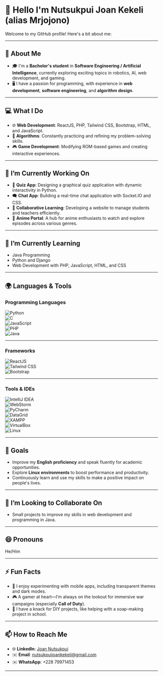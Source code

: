 

# 👋 Hello I'm Nutsukpui Joan Kekeli (alias Mrjojono)  

Welcome to my GitHub profile! Here's a bit about me:  

---

## 🌱 About Me  
- 🎓 I'm a **Bachelor's student** in **Software Engineering / Artificial Intelligence**, currently exploring exciting topics in robotics, AI, web development, and gaming.  
- 🖥️ I have a passion for programming, with experience in **web development**, **software engineering**, and **algorithm design**.  

---

## 💻 What I Do  
- 🌐 **Web Development**: ReactJS, PHP, Tailwind CSS, Bootstrap, HTML, and JavaScript.  
- 🧩 **Algorithms**: Constantly practicing and refining my problem-solving skills.  
- 🎮 **Game Development**: Modifying ROM-based games and creating interactive experiences.  

---

## 🔭 I’m Currently Working On  
- 📝 **Quiz App**: Designing a graphical quiz application with dynamic interactivity in Python.  
- 🗨️ **Chat App**: Building a real-time chat application with Socket.IO and CSS.  
- 🤝 **Collaborative Learning**: Developing a website to manage students and teachers efficiently.  
- 🌌 **Anime Portal**: A hub for anime enthusiasts to watch and explore episodes across various genres.  

---

## 🌱 I’m Currently Learning  
- Java Programming  
- Python and Django  
- Web Development with PHP, JavaScript, HTML, and CSS  

---

## 🌍 Languages & Tools    

### **Programming Languages**  
![Python](https://img.shields.io/badge/-Python-3776AB?logo=python&logoColor=white&style=for-the-badge)  
![C](https://img.shields.io/badge/-C-A8B9CC?logo=c&logoColor=white&style=for-the-badge)  
![JavaScript](https://img.shields.io/badge/-JavaScript-F7DF1E?logo=javascript&logoColor=black&style=for-the-badge)  
![PHP](https://img.shields.io/badge/-PHP-777BB4?logo=php&logoColor=white&style=for-the-badge)  
![Java](https://img.shields.io/badge/-Java-007396?logo=java&logoColor=white&style=for-the-badge)  

---

### **Frameworks**  
![ReactJS](https://img.shields.io/badge/-React-61DAFB?logo=react&logoColor=black&style=for-the-badge)  
![Tailwind CSS](https://img.shields.io/badge/-Tailwind_CSS-06B6D4?logo=tailwindcss&logoColor=white&style=for-the-badge)  
![Bootstrap](https://img.shields.io/badge/-Bootstrap-7952B3?logo=bootstrap&logoColor=white&style=for-the-badge)  

---

### **Tools & IDEs**  
![IntelliJ IDEA](https://img.shields.io/badge/-IntelliJ%20IDEA-000000?logo=intellijidea&logoColor=white&style=for-the-badge)  
![WebStorm](https://img.shields.io/badge/-WebStorm-000000?logo=webstorm&logoColor=white&style=for-the-badge)  
![PyCharm](https://img.shields.io/badge/-PyCharm-000000?logo=pycharm&logoColor=white&style=for-the-badge)  
![DataGrid](https://img.shields.io/badge/-DataGrid-0085CA?logo=tableau&logoColor=white&style=for-the-badge)  
![XAMPP](https://img.shields.io/badge/-XAMPP-FB7A24?logo=xampp&logoColor=white&style=for-the-badge)  
![VirtualBox](https://img.shields.io/badge/-VirtualBox-183A61?logo=virtualbox&logoColor=white&style=for-the-badge)  
![Linux](https://img.shields.io/badge/-Linux-FCC624?logo=linux&logoColor=black&style=for-the-badge)  

---


## 🎯 Goals  
- Improve my **English proficiency** and speak fluently for academic opportunities.  
- Explore **Linux environments** to boost performance and productivity.  
- Continuously learn and use my skills to make a positive impact on people's lives.  

---

## 👯 I’m Looking to Collaborate On  
- Small projects to improve my skills in web development and programming in Java.  

---

## 😄 Pronouns  
He/Him  

---

## ⚡ Fun Facts  
- 📱 I enjoy experimenting with mobile apps, including transparent themes and dark modes.  
- 🎮 A gamer at heart—I’m always on the lookout for immersive war campaigns (especially **Call of Duty**).  
- 🧪 I have a knack for DIY projects, like helping with a soap-making project in school.  

---

## 📫 How to Reach Me  
- 🌐 **LinkedIn**: [Joan Nutsukpui](https://www.linkedin.com/in/joannutsukpui)  
- ✉️ **Email**: nutsukpuijoankekeli@gmail.com
-  ✉️ **WhatsApp**: +228 79971453 

---
